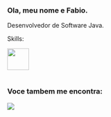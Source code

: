 ### Ola, meu nome e Fabio.
Desenvolvedor de Software Java.

Skills:
<div display="inline">
  <img width=50 height=50 src="https://cdn.jsdelivr.net/gh/devicons/devicon@latest/icons/angular/angular-original.svg" />
  
</div>

#

### Voce tambem me encontra:
<a href="https://www.linkedin.com/in/fabio-chase-6a950662">
    <img src="https://img.shields.io/badge/linkedin-%230077B5.svg?style=for-the-badge&logo=linkedin&logoColor=white" />
  </a>
